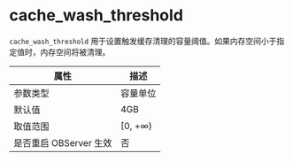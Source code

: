 cache_wash_threshold
=========================================

`cache_wash_threshold` 用于设置触发缓存清理的容量阈值。如果内存空间小于指定值时，内存空间将被清理。

|      **属性**      |  **描述**  |
|------------------|----------|
| 参数类型             | 容量单位     |
| 默认值              | 4GB      |
| 取值范围             | \[0, +∞) |
| 是否重启 OBServer 生效 | 否        |
